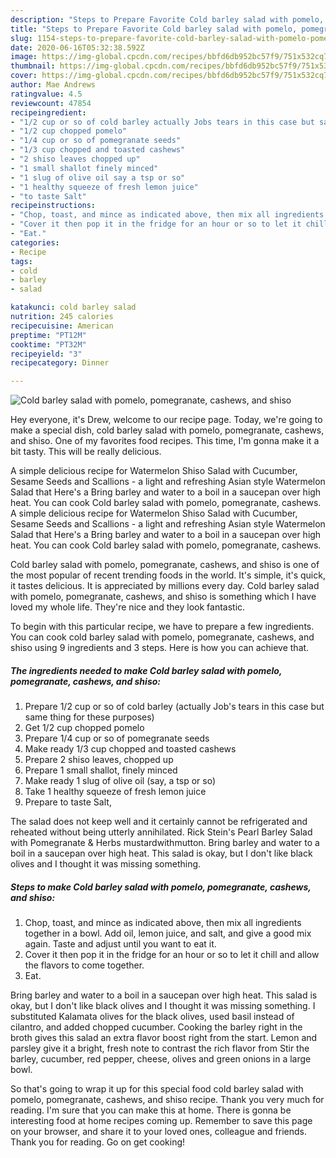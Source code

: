 ```yaml
---
description: "Steps to Prepare Favorite Cold barley salad with pomelo, pomegranate, cashews, and shiso"
title: "Steps to Prepare Favorite Cold barley salad with pomelo, pomegranate, cashews, and shiso"
slug: 1154-steps-to-prepare-favorite-cold-barley-salad-with-pomelo-pomegranate-cashews-and-shiso
date: 2020-06-16T05:32:38.592Z
image: https://img-global.cpcdn.com/recipes/bbfd6db952bc57f9/751x532cq70/cold-barley-salad-with-pomelo-pomegranate-cashews-and-shiso-recipe-main-photo.jpg
thumbnail: https://img-global.cpcdn.com/recipes/bbfd6db952bc57f9/751x532cq70/cold-barley-salad-with-pomelo-pomegranate-cashews-and-shiso-recipe-main-photo.jpg
cover: https://img-global.cpcdn.com/recipes/bbfd6db952bc57f9/751x532cq70/cold-barley-salad-with-pomelo-pomegranate-cashews-and-shiso-recipe-main-photo.jpg
author: Mae Andrews
ratingvalue: 4.5
reviewcount: 47854
recipeingredient:
- "1/2 cup or so of cold barley actually Jobs tears in this case but same thing for these purposes"
- "1/2 cup chopped pomelo"
- "1/4 cup or so of pomegranate seeds"
- "1/3 cup chopped and toasted cashews"
- "2 shiso leaves chopped up"
- "1 small shallot finely minced"
- "1 slug of olive oil say a tsp or so"
- "1 healthy squeeze of fresh lemon juice"
- "to taste Salt"
recipeinstructions:
- "Chop, toast, and mince as indicated above, then mix all ingredients together in a bowl. Add oil, lemon juice, and salt, and give a good mix again. Taste and adjust until you want to eat it."
- "Cover it then pop it in the fridge for an hour or so to let it chill and allow the flavors to come together."
- "Eat."
categories:
- Recipe
tags:
- cold
- barley
- salad

katakunci: cold barley salad 
nutrition: 245 calories
recipecuisine: American
preptime: "PT12M"
cooktime: "PT32M"
recipeyield: "3"
recipecategory: Dinner

---
```



![Cold barley salad with pomelo, pomegranate, cashews, and shiso](https://img-global.cpcdn.com/recipes/bbfd6db952bc57f9/751x532cq70/cold-barley-salad-with-pomelo-pomegranate-cashews-and-shiso-recipe-main-photo.jpg)

Hey everyone, it's Drew, welcome to our recipe page. Today, we're going to make a special dish, cold barley salad with pomelo, pomegranate, cashews, and shiso. One of my favorites food recipes. This time, I'm gonna make it a bit tasty. This will be really delicious.

A simple delicious recipe for Watermelon Shiso Salad with Cucumber, Sesame Seeds and Scallions - a light and refreshing Asian style Watermelon Salad that Here&#39;s a Bring barley and water to a boil in a saucepan over high heat. You can cook Cold barley salad with pomelo, pomegranate, cashews. A simple delicious recipe for Watermelon Shiso Salad with Cucumber, Sesame Seeds and Scallions - a light and refreshing Asian style Watermelon Salad that Here&#39;s a Bring barley and water to a boil in a saucepan over high heat. You can cook Cold barley salad with pomelo, pomegranate, cashews.

Cold barley salad with pomelo, pomegranate, cashews, and shiso is one of the most popular of recent trending foods in the world. It's simple, it's quick, it tastes delicious. It is appreciated by millions every day. Cold barley salad with pomelo, pomegranate, cashews, and shiso is something which I have loved my whole life. They're nice and they look fantastic.


To begin with this particular recipe, we have to prepare a few ingredients. You can cook cold barley salad with pomelo, pomegranate, cashews, and shiso using 9 ingredients and 3 steps. Here is how you can achieve that.

<!--inarticleads1-->

##### The ingredients needed to make Cold barley salad with pomelo, pomegranate, cashews, and shiso:

1. Prepare 1/2 cup or so of cold barley (actually Job&#39;s tears in this case but same thing for these purposes)
1. Get 1/2 cup chopped pomelo
1. Prepare 1/4 cup or so of pomegranate seeds
1. Make ready 1/3 cup chopped and toasted cashews
1. Prepare 2 shiso leaves, chopped up
1. Prepare 1 small shallot, finely minced
1. Make ready 1 slug of olive oil (say, a tsp or so)
1. Take 1 healthy squeeze of fresh lemon juice
1. Prepare to taste Salt,


The salad does not keep well and it certainly cannot be refrigerated and reheated without being utterly annihilated. Rick Stein&#39;s Pearl Barley Salad with Pomegranate &amp; Herbs mustardwithmutton. Bring barley and water to a boil in a saucepan over high heat. This salad is okay, but I don&#39;t like black olives and I thought it was missing something. 

<!--inarticleads2-->

##### Steps to make Cold barley salad with pomelo, pomegranate, cashews, and shiso:

1. Chop, toast, and mince as indicated above, then mix all ingredients together in a bowl. Add oil, lemon juice, and salt, and give a good mix again. Taste and adjust until you want to eat it.
1. Cover it then pop it in the fridge for an hour or so to let it chill and allow the flavors to come together.
1. Eat.


Bring barley and water to a boil in a saucepan over high heat. This salad is okay, but I don&#39;t like black olives and I thought it was missing something. I substituted Kalamata olives for the black olives, used basil instead of cilantro, and added chopped cucumber. Cooking the barley right in the broth gives this salad an extra flavor boost right from the start. Lemon and parsley give it a bright, fresh note to contrast the rich flavor from Stir the barley, cucumber, red pepper, cheese, olives and green onions in a large bowl. 

So that's going to wrap it up for this special food cold barley salad with pomelo, pomegranate, cashews, and shiso recipe. Thank you very much for reading. I'm sure that you can make this at home. There is gonna be interesting food at home recipes coming up. Remember to save this page on your browser, and share it to your loved ones, colleague and friends. Thank you for reading. Go on get cooking!
